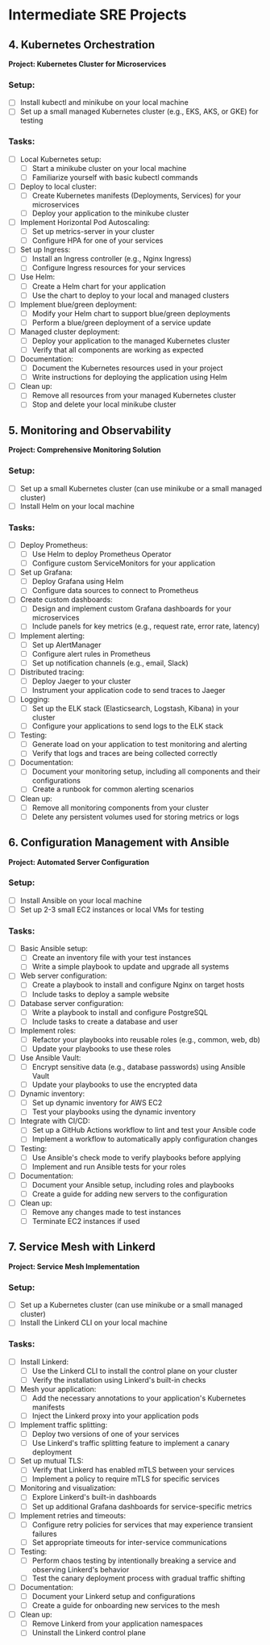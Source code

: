 # Intermediate SRE Projects

## 4. Kubernetes Orchestration
**Project: Kubernetes Cluster for Microservices**

### Setup:
- [ ] Install kubectl and minikube on your local machine
- [ ] Set up a small managed Kubernetes cluster (e.g., EKS, AKS, or GKE) for testing

### Tasks:
- [ ] Local Kubernetes setup:
  - [ ] Start a minikube cluster on your local machine
  - [ ] Familiarize yourself with basic kubectl commands
- [ ] Deploy to local cluster:
  - [ ] Create Kubernetes manifests (Deployments, Services) for your microservices
  - [ ] Deploy your application to the minikube cluster
- [ ] Implement Horizontal Pod Autoscaling:
  - [ ] Set up metrics-server in your cluster
  - [ ] Configure HPA for one of your services
- [ ] Set up Ingress:
  - [ ] Install an Ingress controller (e.g., Nginx Ingress)
  - [ ] Configure Ingress resources for your services
- [ ] Use Helm:
  - [ ] Create a Helm chart for your application
  - [ ] Use the chart to deploy to your local and managed clusters
- [ ] Implement blue/green deployment:
  - [ ] Modify your Helm chart to support blue/green deployments
  - [ ] Perform a blue/green deployment of a service update
- [ ] Managed cluster deployment:
  - [ ] Deploy your application to the managed Kubernetes cluster
  - [ ] Verify that all components are working as expected
- [ ] Documentation:
  - [ ] Document the Kubernetes resources used in your project
  - [ ] Write instructions for deploying the application using Helm
- [ ] Clean up:
  - [ ] Remove all resources from your managed Kubernetes cluster
  - [ ] Stop and delete your local minikube cluster

## 5. Monitoring and Observability
**Project: Comprehensive Monitoring Solution**

### Setup:
- [ ] Set up a small Kubernetes cluster (can use minikube or a small managed cluster)
- [ ] Install Helm on your local machine

### Tasks:
- [ ] Deploy Prometheus:
  - [ ] Use Helm to deploy Prometheus Operator
  - [ ] Configure custom ServiceMonitors for your application
- [ ] Set up Grafana:
  - [ ] Deploy Grafana using Helm
  - [ ] Configure data sources to connect to Prometheus
- [ ] Create custom dashboards:
  - [ ] Design and implement custom Grafana dashboards for your microservices
  - [ ] Include panels for key metrics (e.g., request rate, error rate, latency)
- [ ] Implement alerting:
  - [ ] Set up AlertManager
  - [ ] Configure alert rules in Prometheus
  - [ ] Set up notification channels (e.g., email, Slack)
- [ ] Distributed tracing:
  - [ ] Deploy Jaeger to your cluster
  - [ ] Instrument your application code to send traces to Jaeger
- [ ] Logging:
  - [ ] Set up the ELK stack (Elasticsearch, Logstash, Kibana) in your cluster
  - [ ] Configure your applications to send logs to the ELK stack
- [ ] Testing:
  - [ ] Generate load on your application to test monitoring and alerting
  - [ ] Verify that logs and traces are being collected correctly
- [ ] Documentation:
  - [ ] Document your monitoring setup, including all components and their configurations
  - [ ] Create a runbook for common alerting scenarios
- [ ] Clean up:
  - [ ] Remove all monitoring components from your cluster
  - [ ] Delete any persistent volumes used for storing metrics or logs

## 6. Configuration Management with Ansible
**Project: Automated Server Configuration**

### Setup:
- [ ] Install Ansible on your local machine
- [ ] Set up 2-3 small EC2 instances or local VMs for testing

### Tasks:
- [ ] Basic Ansible setup:
  - [ ] Create an inventory file with your test instances
  - [ ] Write a simple playbook to update and upgrade all systems
- [ ] Web server configuration:
  - [ ] Create a playbook to install and configure Nginx on target hosts
  - [ ] Include tasks to deploy a sample website
- [ ] Database server configuration:
  - [ ] Write a playbook to install and configure PostgreSQL
  - [ ] Include tasks to create a database and user
- [ ] Implement roles:
  - [ ] Refactor your playbooks into reusable roles (e.g., common, web, db)
  - [ ] Update your playbooks to use these roles
- [ ] Use Ansible Vault:
  - [ ] Encrypt sensitive data (e.g., database passwords) using Ansible Vault
  - [ ] Update your playbooks to use the encrypted data
- [ ] Dynamic inventory:
  - [ ] Set up dynamic inventory for AWS EC2
  - [ ] Test your playbooks using the dynamic inventory
- [ ] Integrate with CI/CD:
  - [ ] Set up a GitHub Actions workflow to lint and test your Ansible code
  - [ ] Implement a workflow to automatically apply configuration changes
- [ ] Testing:
  - [ ] Use Ansible's check mode to verify playbooks before applying
  - [ ] Implement and run Ansible tests for your roles
- [ ] Documentation:
  - [ ] Document your Ansible setup, including roles and playbooks
  - [ ] Create a guide for adding new servers to the configuration
- [ ] Clean up:
  - [ ] Remove any changes made to test instances
  - [ ] Terminate EC2 instances if used

## 7. Service Mesh with Linkerd
**Project: Service Mesh Implementation**

### Setup:
- [ ] Set up a Kubernetes cluster (can use minikube or a small managed cluster)
- [ ] Install the Linkerd CLI on your local machine

### Tasks:
- [ ] Install Linkerd:
  - [ ] Use the Linkerd CLI to install the control plane on your cluster
  - [ ] Verify the installation using Linkerd's built-in checks
- [ ] Mesh your application:
  - [ ] Add the necessary annotations to your application's Kubernetes manifests
  - [ ] Inject the Linkerd proxy into your application pods
- [ ] Implement traffic splitting:
  - [ ] Deploy two versions of one of your services
  - [ ] Use Linkerd's traffic splitting feature to implement a canary deployment
- [ ] Set up mutual TLS:
  - [ ] Verify that Linkerd has enabled mTLS between your services
  - [ ] Implement a policy to require mTLS for specific services
- [ ] Monitoring and visualization:
  - [ ] Explore Linkerd's built-in dashboards
  - [ ] Set up additional Grafana dashboards for service-specific metrics
- [ ] Implement retries and timeouts:
  - [ ] Configure retry policies for services that may experience transient failures
  - [ ] Set appropriate timeouts for inter-service communications
- [ ] Testing:
  - [ ] Perform chaos testing by intentionally breaking a service and observing Linkerd's behavior
  - [ ] Test the canary deployment process with gradual traffic shifting
- [ ] Documentation:
  - [ ] Document your Linkerd setup and configurations
  - [ ] Create a guide for onboarding new services to the mesh
- [ ] Clean up:
  - [ ] Remove Linkerd from your application namespaces
  - [ ] Uninstall the Linkerd control plane

